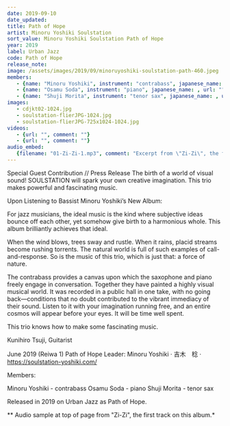 ```yaml
---
date: 2019-09-10
date_updated: 
title: Path of Hope
artist: Minoru Yoshiki Soulstation
sort_value: Minoru Yoshiki Soulstation Path of Hope
year: 2019
label: Urban Jazz
code: Path of Hope
release_note: 
image: /assets/images/2019/09/minoruyoshiki-soulstation-path-460.jpeg
members:
   - {name: "Minoru Yoshiki", instrument: "contrabass", japanese_name: , url: ""}
   - {name: "Osamu Soda", instrument: "piano", japanese_name: , url: ""}
   - {name: "Shuji Morita", instrument: "tenor sax", japanese_name: , url: ""}
images: 
   - cdjkt02-1024.jpg
   - soulstation-flierJPG-1024.jpg
   - soulstation-flierJPG-725x1024-1024.jpg
videos: 
   - {url: "", comment: ""}
   - {url: "", comment: ""}
audio_embed:
   {filename: "01-Zi-Zi-1.mp3", comment: "Excerpt from \"Zi-Zi\", the first track on this album:"}
---
```

Special Guest Contribution // Press Release
The birth of a world of visual sound!
SOULSTATION will spark your own creative imagination. This trio makes powerful and fascinating music.

Upon Listening to Bassist Minoru Yoshiki’s New Album:

For jazz musicians, the ideal music is the kind where subjective ideas bounce off each other, yet somehow give birth to a harmonious whole. This album brilliantly achieves that ideal.

When the wind blows, trees sway and rustle. When it rains, placid streams become rushing torrents. The natural world is full of such examples of call-and-response. So is the music of this trio, which is just that: a force of nature.

The contrabass provides a canvas upon which the saxophone and piano freely engage in conversation. Together they have painted a highly visual musical world. It was recorded in a public hall in one take, with no going back—conditions that no doubt contributed to the vibrant immediacy of their sound. Listen to it with your imagination running free, and an entire cosmos will appear before your eyes. It will be time well spent.

This trio knows how to make some fascinating music.

Kunihiro Tsuji, Guitarist

June 2019 (Reiwa 1)
Path of Hope
Leader: Minoru Yoshiki · 吉木　稔 · https://soulstation-yoshiki.com/

Members:

Minoru Yoshiki - contrabass
Osamu Soda - piano
Shuji Morita - tenor sax

Released in 2019 on Urban Jazz as Path of Hope.

** Audio sample at top of page from "Zi-Zi", the first track on this album.*


